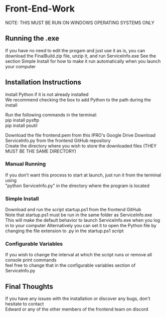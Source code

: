 # Front-End-Work
NOTE: THIS MUST BE RUN ON WINDOWS OPERATING SYSTEMS ONLY

## Running the .exe
If you have no need to edit the progam and just use it as is, you can download the FinalBuild.zip file, unzip it, and run ServiceInfo.exe
See the section Simple Install for how to make it run automatically when you launch your computer

## Installation Instructions
Install Python if it is not already installed  
We recommend checking the box to add Python to the path during the install  
  
Run the following commands in the terminal:  
pip install pysftp  
pip install psutil  

Download the file frontend.pem from this IPRO's Google Drive
Download ServiceInfo.py from the frontend GitHub repository  
Create the directory where you wish to store the downloaded files (THEY MUST BE THE SAME DIRECTORY)  

### Manual Running  
If you don't want this process to start at launch, just run it from the terminal using  
"python ServiceInfo.py" in the directory where the program is located  

### Simple Install
Download and run the script startup.ps1 from the frontend GitHub  
Note that startup.ps1 must be run in the same folder as ServiceInfo.exe  
This will make the default behavior to launch ServiceInfo.exe when you log in to your computer
Alternatively you can set it to open the Python file by changing the file extension to .py in the startup.ps1 script

### Configurable Variables
If you wish to change the interval at which the script runs or remove all console print commands  
feel free to change that in the configurable variables section of ServiceInfo.py  

## Final Thoughts
If you have any issues with the installation or discover any bugs, don't hesitate to contact   
Edward or any of the other members of the frontend team on discord  
